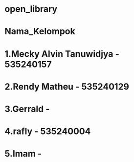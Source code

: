 # open_library

# Nama_Kelompok

# 1.Mecky Alvin Tanuwidjya - 535240157

# 2.Rendy Matheu - 535240129

# 3.Gerrald -

# 4.rafly - 535240004
 
# 5.Imam -
